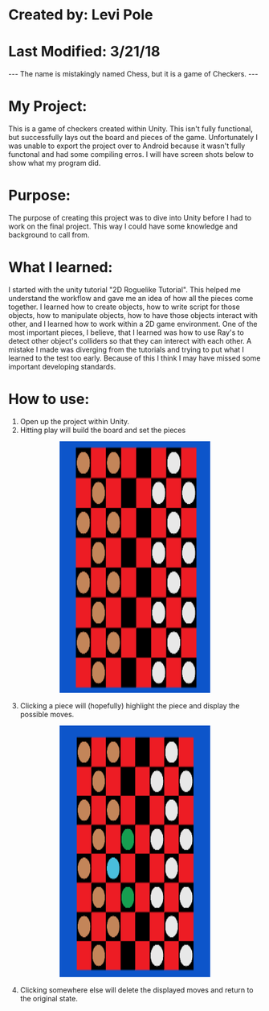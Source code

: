 # Created by: Levi Pole 
# Last Modified: 3/21/18

--- The name is mistakingly named Chess, but it is a game of Checkers. ---

My Project:
===========
This is a game of checkers created within Unity. This isn't fully functional, but successfully lays out the board and pieces of the game. 
Unfortunately I was unable to export the project over to Android because it wasn't fully functonal and had some compiling erros. I will 
have screen shots below to show what my program did. 

Purpose:
========
The purpose of creating this project was to dive into Unity before I had to work on the final project. This way I could have some 
knowledge and background to call from.

What I learned: 
===============
I started with the unity tutorial "2D Roguelike Tutorial". This helped me understand the workflow and gave me an idea of how all the pieces
come together. I learned how to create objects, how to write script for those objects, how to manipulate objects, how to have those objects
interact with other, and I learned how to work within a 2D game environment. One of the most important pieces, I believe, that I learned 
was how to use Ray's to detect other object's colliders so that they can interect with each other. A mistake I made was diverging from the 
tutorials and trying to put what I learned to the test too early. Because of this I think I may have missed some important developing 
standards. 

How to use:
===========
1. Open up the project within Unity. 
2. Hitting play will build the board and set the pieces
<p align="center">
<img src="https://github.com/leviwp48/Teaching-MobileApps/blob/master/projects/project%204/Screenshot%20(9).png"
     width="300"
     height="500"/>
</p>

3. Clicking a piece will (hopefully) highlight the piece and display the possible moves. 
<p align="center">
<img src="https://github.com/leviwp48/Teaching-MobileApps/blob/master/projects/project%204/Screenshot%20(10).png"
     width="300"
     height="500"/>
</p>

4. Clicking somewhere else will delete the displayed moves and return to the original state.
